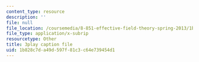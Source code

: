 ```yaml
---
content_type: resource
description: ''
file: null
file_location: /coursemedia/8-851-effective-field-theory-spring-2013/1b828c7da49d597f81c3c64e739454d1_zqOoSBbcack.vtt
file_type: application/x-subrip
resourcetype: Other
title: 3play caption file
uid: 1b828c7d-a49d-597f-81c3-c64e739454d1
---
```


